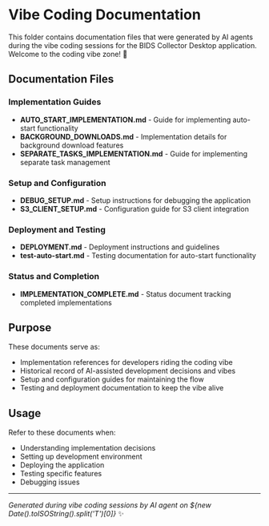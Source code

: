 # Vibe Coding Documentation

This folder contains documentation files that were generated by AI agents during the vibe coding sessions for the BIDS Collector Desktop application. Welcome to the coding vibe zone! 🚀

## Documentation Files

### Implementation Guides
- **AUTO_START_IMPLEMENTATION.md** - Guide for implementing auto-start functionality
- **BACKGROUND_DOWNLOADS.md** - Implementation details for background download features
- **SEPARATE_TASKS_IMPLEMENTATION.md** - Guide for implementing separate task management

### Setup and Configuration
- **DEBUG_SETUP.md** - Setup instructions for debugging the application
- **S3_CLIENT_SETUP.md** - Configuration guide for S3 client integration

### Deployment and Testing
- **DEPLOYMENT.md** - Deployment instructions and guidelines
- **test-auto-start.md** - Testing documentation for auto-start functionality

### Status and Completion
- **IMPLEMENTATION_COMPLETE.md** - Status document tracking completed implementations

## Purpose

These documents serve as:
- Implementation references for developers riding the coding vibe
- Historical record of AI-assisted development decisions and vibes
- Setup and configuration guides for maintaining the flow
- Testing and deployment documentation to keep the vibe alive

## Usage

Refer to these documents when:
- Understanding implementation decisions
- Setting up development environment
- Deploying the application
- Testing specific features
- Debugging issues

---

*Generated during vibe coding sessions by AI agent on ${new Date().toISOString().split('T')[0]}* ✨
